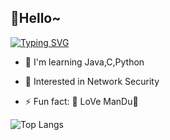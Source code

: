## 👋Hello~
[![Typing SVG](https://readme-typing-svg.demolab.com?font=Playfair+Display&pause=1000&width=435&lines=UI+Gyeol+Kim)](https://git.io/typing-svg)
- 🔭 I'm learning Java,C,Python

- 🌱 Interested in Network Security

- ⚡ Fun fact: 🥟 LoVe ManDu🥟




![Top Langs](https://github-readme-stats.vercel.app/api/top-langs/?username=UIGyeol&layout=compact)
